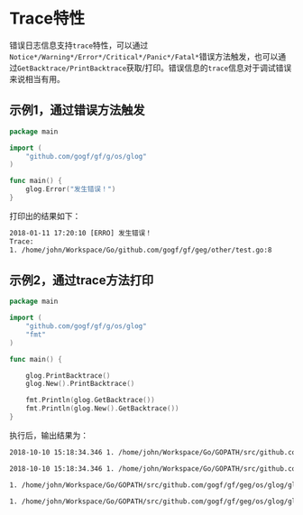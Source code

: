 # Trace特性

错误日志信息支持`trace`特性，可以通过`Notice*/Warning*/Error*/Critical*/Panic*/Fatal*`错误方法触发，也可以通过`GetBacktrace/PrintBacktrace`获取/打印。错误信息的`trace`信息对于调试错误来说相当有用。

## 示例1，通过错误方法触发
```go
package main

import (
    "github.com/gogf/gf/g/os/glog"
)

func main() {
    glog.Error("发生错误！")
}
```
打印出的结果如下：
```html
2018-01-11 17:20:10 [ERRO] 发生错误！
Trace:
1. /home/john/Workspace/Go/github.com/gogf/gf/geg/other/test.go:8
```

## 示例2，通过trace方法打印

```go
package main

import (
    "github.com/gogf/gf/g/os/glog"
    "fmt"
)

func main() {

    glog.PrintBacktrace()
    glog.New().PrintBacktrace()

    fmt.Println(glog.GetBacktrace())
    fmt.Println(glog.New().GetBacktrace())
}
```
执行后，输出结果为：
```html
2018-10-10 15:18:34.346 1. /home/john/Workspace/Go/GOPATH/src/github.com/gogf/gf/geg/os/glog/glog_backtrace.go:10

2018-10-10 15:18:34.346 1. /home/john/Workspace/Go/GOPATH/src/github.com/gogf/gf/geg/os/glog/glog_backtrace.go:11

1. /home/john/Workspace/Go/GOPATH/src/github.com/gogf/gf/geg/os/glog/glog_backtrace.go:13

1. /home/john/Workspace/Go/GOPATH/src/github.com/gogf/gf/geg/os/glog/glog_backtrace.go:14
```